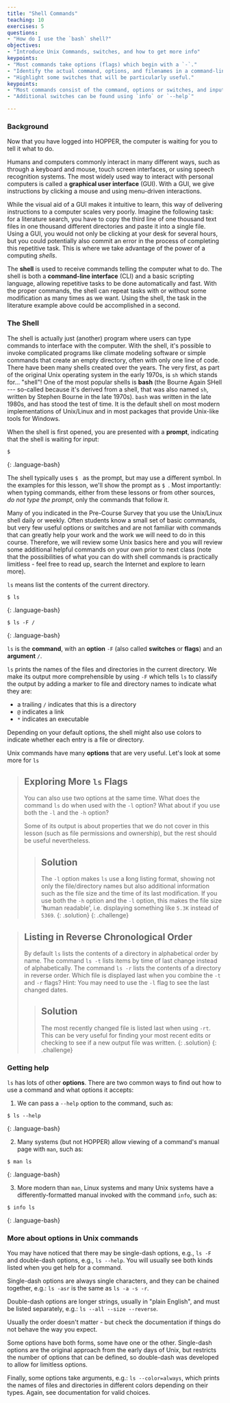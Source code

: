 ```yaml
---
title: "Shell Commands"
teaching: 10
exercises: 5
questions:
- "How do I use the `bash` shell?"
objectives:
- "Introduce Unix Commands, switches, and how to get more info"
keypoints:
- "Most commands take options (flags) which begin with a `-`."
- "Identify the actual command, options, and filenames in a command-line call."
- "Highlight some switches that will be particularly useful."
keypoints:
- "Most commands consist of the command, options or switches, and input to the command"
- "Additional switches can be found using `info` or `--help`"

---
```

### Background

Now that you have logged into HOPPER, the computer is waiting for you to tell it what to do.

Humans and computers commonly interact in many different ways, such as through a keyboard and mouse, touch screen interfaces, or using speech recognition systems. The most widely used way to interact with personal computers is called a **graphical user interface** (GUI).
With a GUI, we give instructions by clicking a mouse and using menu-driven interactions.

While the visual aid of a GUI makes it intuitive to learn, this way of delivering instructions to a computer scales very poorly.
Imagine the following task:
for a literature search, you have to copy the third line of one thousand text files in one thousand different directories and paste it into a single file.
Using a GUI, you would not only be clicking at your desk for several hours, but you could potentially also commit an error in the process of completing this repetitive task. This is where we take advantage of the power of a computing *shells*.

The **shell** is used to receive commands telling the computer what to do. The shell is both a **command-line interface** (CLI) and a basic scripting language, allowing repetitive tasks to be done automatically and fast.
With the proper commands, the shell can repeat tasks with or without some modification as many times as we want.
Using the shell, the task in the literature example above could be accomplished in a second.

### The Shell

The shell is actually just (another) program where users can type commands to interface with the computer.
With the shell, it's possible to invoke complicated programs like climate modeling software or simple commands that create an empty directory, often with only one line of code.
There have been many shells created over the years. The very first, as part of the original Unix operating system in the early 1970s, is `sh` which stands for... "shell"! 
One of the most popular shells is **bash** (the Bourne Again SHell --- so-called because it's derived from a shell, that was also named `sh`, written by Stephen Bourne in the late 1970s). `bash` was written in the late 1980s, and has stood the test of time. 
It is the default shell on most modern implementations of Unix/Linux and in most packages that provide Unix-like tools for Windows.

When the shell is first opened, you are presented with a **prompt**,
indicating that the shell is waiting for input:

~~~
$
~~~
{: .language-bash}

The shell typically uses `$ ` as the prompt, but may use a different symbol.
In the examples for this lesson, we'll show the prompt as `$ `.
Most importantly:
when typing commands, either from these lessons or from other sources,
*do not type the prompt*, only the commands that follow it.

Many of you indicated in the Pre-Course Survey that you use the Unix/Linux shell daily or weekly. Often students know a small set of basic commands, but very few useful options or switches and are not familiar with commands that can greatly help your work and the work we will need to do in this course.  Therefore, we will review some Unix basics here and you will review some additional helpful commands on your own prior to next class (note that the possibilities of what you can do with shell commands is practically limitless - feel free to read up, search the Internet and explore to learn more).

`ls` means list the contents of the current directory.

~~~
$ ls
~~~
{: .language-bash}

~~~
$ ls -F /
~~~
{: .language-bash}

`ls` is the **command**, with an **option** `-F` (also called **switches** or **flags**) and an **argument** `/`.

`ls` prints the names of the files and directories in the current directory.
We make its output more comprehensible by using `-F` 
which tells `ls` to classify the output
by adding a marker to file and directory names to indicate what they are:
- a trailing `/` indicates that this is a directory
- `@` indicates a link
- `*` indicates an executable

Depending on your default options,
the shell might also use colors to indicate whether each entry is a file or
directory.

Unix commands have many **options** that are very useful.  Let's look at some more for `ls`

> ## Exploring More `ls` Flags
>
> You can also use two options at the same time. What does the command `ls` do when used
> with the `-l` option? What about if you use both the `-l` and the `-h` option?
>
> Some of its output is about properties that we do not cover in this lesson (such
> as file permissions and ownership), but the rest should be useful
> nevertheless.
>
> > ## Solution
> > The `-l` option makes `ls` use a **l**ong listing format, showing not only
> > the file/directory names but also additional information such as the file size
> > and the time of its last modification. If you use both the `-h` option and the `-l` option,
> > this makes the file size '**h**uman readable', i.e. displaying something like `5.3K`
> > instead of `5369`.
> {: .solution}
{: .challenge}

> ## Listing in Reverse Chronological Order
>
> By default `ls` lists the contents of a directory in alphabetical
> order by name. The command `ls -t` lists items by time of last
> change instead of alphabetically. The command `ls -r` lists the
> contents of a directory in reverse order.
> Which file is displayed last when you combine the `-t` and `-r` flags?
> Hint: You may need to use the `-l` flag to see the
> last changed dates.
>
> > ## Solution
> > The most recently changed file is listed last when using `-rt`. This
> > can be very useful for finding your most recent edits or checking to
> > see if a new output file was written.
> {: .solution}
{: .challenge}

### Getting help

`ls` has lots of other **options**. There are two common ways to find out how
to use a command and what options it accepts:

1. We can pass a `--help` option to the command, such as: 

~~~
$ ls --help
~~~
{: .language-bash}

2. Many systems (but not HOPPER) allow viewing of a command's manual page with `man`, such as:

~~~
$ man ls
~~~
{: .language-bash}

3. More modern than `man`, Linux systems and many Unix systems have a differently-formatted manual invoked with the command `info`, such as:

~~~
$ info ls
~~~
{: .language-bash}

### More about options in Unix commands

You may have noticed that there may be single-dash options, e.g., `ls -F`
and double-dash options, e.g., `ls --help`.
You will usually see both kinds listed when you get help for a command. 

Single-dash options are always single characters, and they can be chained together, e.g.: `ls -asr` is the same as `ls -a -s -r`. 

Double-dash options are longer strings, usually in "plain English", and must be listed separately, 
e.g.: `ls --all --size --reverse`. 

Usually the order doesn't matter - but check the documentation if things do not behave the way you expect.

Some options have both forms, some have one or the other. Single-dash options are the original approach from the early days of Unix, but restricts the number of options that can be defined, so double-dash was developed to allow for limitless options.

Finally, some options take arguments, e.g.: `ls --color=always`, which prints the names of files and directories in different colors depending on their types. Again, see documentation for valid choices.
